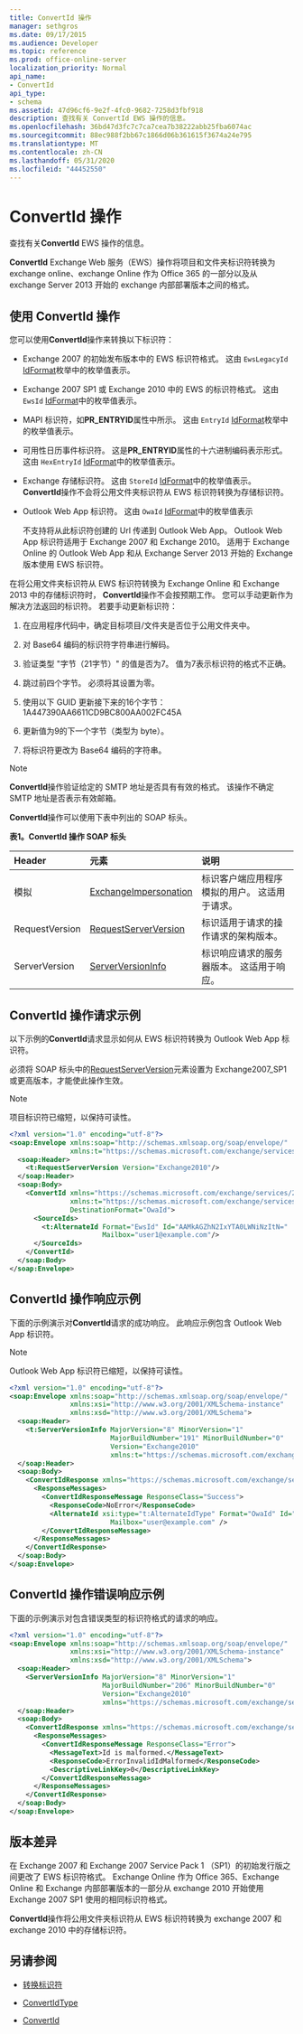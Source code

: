 ```yaml
---
title: ConvertId 操作
manager: sethgros
ms.date: 09/17/2015
ms.audience: Developer
ms.topic: reference
ms.prod: office-online-server
localization_priority: Normal
api_name:
- ConvertId
api_type:
- schema
ms.assetid: 47d96cf6-9e2f-4fc0-9682-7258d3fbf918
description: 查找有关 ConvertId EWS 操作的信息。
ms.openlocfilehash: 36bd47d3fc7c7ca7cea7b38222abb25fba6074ac
ms.sourcegitcommit: 88ec988f2bb67c1866d06b361615f3674a24e795
ms.translationtype: MT
ms.contentlocale: zh-CN
ms.lasthandoff: 05/31/2020
ms.locfileid: "44452550"
---
```

# <a name="convertid-operation"></a>ConvertId 操作

查找有关**ConvertId** EWS 操作的信息。 
  
**ConvertId** Exchange Web 服务（EWS）操作将项目和文件夹标识符转换为 exchange online、exchange Online 作为 Office 365 的一部分以及从 exchange Server 2013 开始的 exchange 内部部署版本之间的格式。 
  
## <a name="using-the-convertid-operation"></a>使用 ConvertId 操作
<a name="bk_usingConvertId"> </a>

您可以使用**ConvertId**操作来转换以下标识符： 
  
- Exchange 2007 的初始发布版本中的 EWS 标识符格式。 这由 `EwsLegacyId` [IdFormat](https://msdn.microsoft.com/library/microsoft.exchange.webservices.data.idformat%28v=exchg.80%29.aspx)枚举中的枚举值表示。 
    
- Exchange 2007 SP1 或 Exchange 2010 中的 EWS 的标识符格式。 这由 `EwsId` [IdFormat](https://msdn.microsoft.com/library/microsoft.exchange.webservices.data.idformat%28v=exchg.80%29.aspx)中的枚举值表示。
    
- MAPI 标识符，如**PR_ENTRYID**属性中所示。 这由 `EntryId` [IdFormat](https://msdn.microsoft.com/library/microsoft.exchange.webservices.data.idformat%28v=exchg.80%29.aspx)枚举中的枚举值表示。 
    
- 可用性日历事件标识符。 这是**PR_ENTRYID**属性的十六进制编码表示形式。 这由 `HexEntryId` [IdFormat](https://msdn.microsoft.com/library/microsoft.exchange.webservices.data.idformat%28v=exchg.80%29.aspx)中的枚举值表示。
    
- Exchange 存储标识符。 这由 `StoreId` [IdFormat](https://msdn.microsoft.com/library/microsoft.exchange.webservices.data.idformat%28v=exchg.80%29.aspx)中的枚举值表示。 **ConvertId**操作不会将公用文件夹标识符从 EWS 标识符转换为存储标识符。 
    
- Outlook Web App 标识符。 这由 `OwaId` [IdFormat](https://msdn.microsoft.com/library/microsoft.exchange.webservices.data.idformat%28v=exchg.80%29.aspx)中的枚举值表示
    
    不支持将从此标识符创建的 Url 传递到 Outlook Web App。 Outlook Web App 标识符适用于 Exchange 2007 和 Exchange 2010。 适用于 Exchange Online 的 Outlook Web App 和从 Exchange Server 2013 开始的 Exchange 版本使用 EWS 标识符。
    
在将公用文件夹标识符从 EWS 标识符转换为 Exchange Online 和 Exchange 2013 中的存储标识符时， **ConvertId**操作不会按预期工作。 您可以手动更新作为解决方法返回的标识符。 若要手动更新标识符： 
  
1. 在应用程序代码中，确定目标项目/文件夹是否位于公用文件夹中。 
    
2. 对 Base64 编码的标识符字符串进行解码。
    
3. 验证类型 "字节（21字节）" 的值是否为7。 值为7表示标识符的格式不正确。
    
4. 跳过前四个字节。 必须将其设置为零。
    
5. 使用以下 GUID 更新接下来的16个字节：1A447390AA6611CD9BC800AA002FC45A
    
6. 更新值为9的下一个字节（类型为 byte）。
    
7. 将标识符更改为 Base64 编码的字符串。
    
> [!NOTE]
> **ConvertId**操作验证给定的 SMTP 地址是否具有有效的格式。 该操作不确定 SMTP 地址是否表示有效邮箱。 
  
**ConvertId**操作可以使用下表中列出的 SOAP 标头。 
  
**表1。ConvertId 操作 SOAP 标头**

|**Header**|**元素**|**说明**|
|:-----|:-----|:-----|
|模拟  <br/> |[ExchangeImpersonation](exchangeimpersonation.md) <br/> |标识客户端应用程序模拟的用户。 这适用于请求。  <br/> |
|RequestVersion  <br/> |[RequestServerVersion](requestserverversion.md) <br/> |标识适用于请求的操作请求的架构版本。  <br/> |
|ServerVersion  <br/> |[ServerVersionInfo](serverversioninfo.md) <br/> |标识响应请求的服务器版本。 这适用于响应。  <br/> |
   
## <a name="convertid-operation-request-example"></a>ConvertId 操作请求示例
<a name="bk_usingConvertId"> </a>

以下示例的**ConvertId**请求显示如何从 EWS 标识符转换为 Outlook Web App 标识符。 
  
必须将 SOAP 标头中的[RequestServerVersion](requestserverversion.md)元素设置为 Exchange2007_SP1 或更高版本，才能使此操作生效。 
  
> [!NOTE]
> 项目标识符已缩短，以保持可读性。 
  
```XML
<?xml version="1.0" encoding="utf-8"?>
<soap:Envelope xmlns:soap="http://schemas.xmlsoap.org/soap/envelope/"
               xmlns:t="https://schemas.microsoft.com/exchange/services/2006/types">
  <soap:Header>
    <t:RequestServerVersion Version="Exchange2010"/>
  </soap:Header>
  <soap:Body>
    <ConvertId xmlns="https://schemas.microsoft.com/exchange/services/2006/messages"
               xmlns:t="https://schemas.microsoft.com/exchange/services/2006/types"
               DestinationFormat="OwaId">
      <SourceIds>
        <t:AlternateId Format="EwsId" Id="AAMkAGZhN2IxYTA0LWNiNzItN="
                       Mailbox="user1@example.com"/>
      </SourceIds>
    </ConvertId>
  </soap:Body>
</soap:Envelope>
```

## <a name="convertid-operation-response-example"></a>ConvertId 操作响应示例
<a name="bk_usingConvertId"> </a>

下面的示例演示对**ConvertId**请求的成功响应。 此响应示例包含 Outlook Web App 标识符。 
  
> [!NOTE]
> Outlook Web App 标识符已缩短，以保持可读性。 
  
```XML
<?xml version="1.0" encoding="utf-8"?>
<soap:Envelope xmlns:soap="http://schemas.xmlsoap.org/soap/envelope/" 
               xmlns:xsi="http://www.w3.org/2001/XMLSchema-instance" 
               xmlns:xsd="http://www.w3.org/2001/XMLSchema">
  <soap:Header>
    <t:ServerVersionInfo MajorVersion="8" MinorVersion="1" 
                         MajorBuildNumber="191" MinorBuildNumber="0" 
                         Version="Exchange2010" 
                         xmlns:t="https://schemas.microsoft.com/exchange/services/2006/types" />
  </soap:Header>
  <soap:Body>
    <ConvertIdResponse xmlns="https://schemas.microsoft.com/exchange/services/2006/messages">
      <ResponseMessages>
        <ConvertIdResponseMessage ResponseClass="Success">
          <ResponseCode>NoError</ResponseCode>
          <AlternateId xsi:type="t:AlternateIdType" Format="OwaId" Id="RgAAAAAS2%2" 
                         Mailbox="user@example.com" />
        </ConvertIdResponseMessage>
      </ResponseMessages>
    </ConvertIdResponse>
  </soap:Body>
</soap:Envelope>
```

## <a name="convertid-operation-error-response-example"></a>ConvertId 操作错误响应示例
<a name="bk_usingConvertId"> </a>

下面的示例演示对包含错误类型的标识符格式的请求的响应。
  
```XML
<?xml version="1.0" encoding="utf-8"?>
<soap:Envelope xmlns:soap="http://schemas.xmlsoap.org/soap/envelope/"
               xmlns:xsi="http://www.w3.org/2001/XMLSchema-instance"
               xmlns:xsd="http://www.w3.org/2001/XMLSchema">
  <soap:Header>
    <ServerVersionInfo MajorVersion="8" MinorVersion="1" 
                       MajorBuildNumber="206" MinorBuildNumber="0"
                       Version="Exchange2010" 
                       xmlns="https://schemas.microsoft.com/exchange/services/2006/types" />
  </soap:Header>
  <soap:Body>
    <ConvertIdResponse xmlns="https://schemas.microsoft.com/exchange/services/2006/messages">
      <ResponseMessages>
        <ConvertIdResponseMessage ResponseClass="Error">
          <MessageText>Id is malformed.</MessageText>
          <ResponseCode>ErrorInvalidIdMalformed</ResponseCode>
          <DescriptiveLinkKey>0</DescriptiveLinkKey>
        </ConvertIdResponseMessage>
      </ResponseMessages>
    </ConvertIdResponse>
  </soap:Body>
</soap:Envelope>
```

## <a name="version-differences"></a>版本差异
<a name="bk_ConvertIdVersionDiff"> </a>

在 Exchange 2007 和 Exchange 2007 Service Pack 1 （SP1）的初始发行版之间更改了 EWS 标识符格式。 Exchange Online 作为 Office 365、Exchange Online 和 Exchange 内部部署版本的一部分从 exchange 2010 开始使用 Exchange 2007 SP1 使用的相同标识符格式。
  
**ConvertId**操作将公用文件夹标识符从 EWS 标识符转换为 exchange 2007 和 exchange 2010 中的存储标识符。 
  
## <a name="see-also"></a>另请参阅
<a name="bk_ConvertIdVersionDiff"> </a>

- [转换标识符](https://msdn.microsoft.com/library/a5391746-b6ef-4f48-8fc8-8255258651aa%28Office.15%29.aspx)
    
- [ConvertIdType](https://msdn.microsoft.com/library/ExchangeWebServices.ConvertIdType.aspx)
    
- [ConvertId](https://msdn.microsoft.com/library/ExchangeWebServices.ExchangeServiceBinding.ConvertId.aspx)
    

